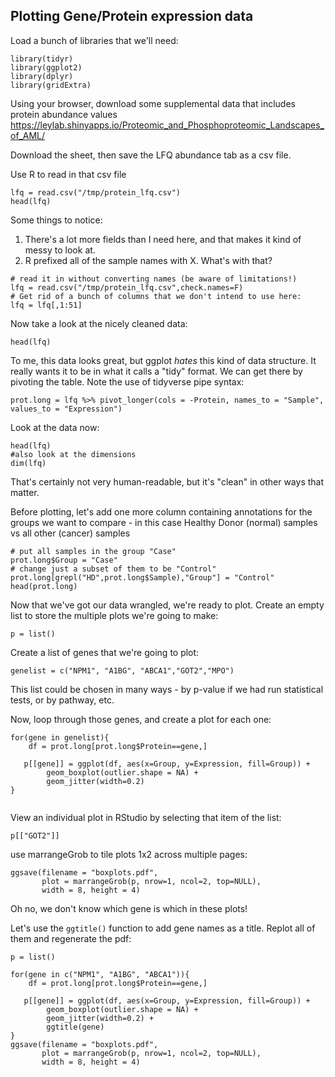 ## Plotting Gene/Protein expression data


Load a bunch of libraries that we'll need:

```
library(tidyr)
library(ggplot2)
library(dplyr)
library(gridExtra)
```
Using your browser, download some supplemental data that includes protein abundance values
https://leylab.shinyapps.io/Proteomic_and_Phosphoproteomic_Landscapes_of_AML/

Download the sheet, then save the LFQ abundance tab as a csv file.  

Use R to read in that csv file

```
lfq = read.csv("/tmp/protein_lfq.csv")
head(lfq)
```

Some things to notice:
1) There's a lot more fields than I need here, and that makes it kind of messy to look at.
2) R prefixed all of the sample names with X.  What's with that?

```
# read it in without converting names (be aware of limitations!)
lfq = read.csv("/tmp/protein_lfq.csv",check.names=F)
# Get rid of a bunch of columns that we don't intend to use here:
lfq = lfq[,1:51]
```

Now take a look at the nicely cleaned data:

```
head(lfq)
```

To me, this data looks great, but ggplot _hates_ this kind of data structure. It really wants it to be in what it calls a "tidy" format.  We can get there by pivoting the table.  Note the use of tidyverse pipe syntax:

```
prot.long = lfq %>% pivot_longer(cols = -Protein, names_to = "Sample", values_to = "Expression")
```

Look at the data now:

```
head(lfq)
#also look at the dimensions
dim(lfq)
```

That's certainly not very human-readable, but it's "clean" in other ways that matter. 

Before plotting, let's add one more column containing annotations for the groups we want to compare - in this case Healthy Donor (normal) samples vs all other (cancer) samples

```
# put all samples in the group "Case"
prot.long$Group = "Case"
# change just a subset of them to be "Control"
prot.long[grepl("HD",prot.long$Sample),"Group"] = "Control"
head(prot.long)
```

Now that we've got our data wrangled, we're ready to plot. Create an empty list to store the multiple plots we're going to make:

```
p = list()
```

Create a list of genes that we're going to plot:

```
genelist = c("NPM1", "A1BG", "ABCA1","GOT2","MPO")

```
This list could be chosen in many ways - by p-value if we had run statistical tests, or by pathway, etc.

Now, loop through those genes, and create a plot for each one:
```
for(gene in genelist){
	df = prot.long[prot.long$Protein==gene,]

   p[[gene]] = ggplot(df, aes(x=Group, y=Expression, fill=Group)) +
        geom_boxplot(outlier.shape = NA) + 
        geom_jitter(width=0.2) 
}
 
```

View an individual plot in RStudio by selecting that item of the list:

```
p[["GOT2"]]
```

use marrangeGrob to tile plots 1x2 across multiple pages:

```
ggsave(filename = "boxplots.pdf",
       plot = marrangeGrob(p, nrow=1, ncol=2, top=NULL),
       width = 8, height = 4)
```

Oh no, we don't know which gene is which in these plots!


Let's use the `ggtitle()` function to add gene names as a title.  Replot all of them and regenerate the pdf:

```
p = list()

for(gene in c("NPM1", "A1BG", "ABCA1")){
	df = prot.long[prot.long$Protein==gene,]

   p[[gene]] = ggplot(df, aes(x=Group, y=Expression, fill=Group)) +
        geom_boxplot(outlier.shape = NA) + 
        geom_jitter(width=0.2) +
        ggtitle(gene)
}
ggsave(filename = "boxplots.pdf",
       plot = marrangeGrob(p, nrow=1, ncol=2, top=NULL),
       width = 8, height = 4)
 
```

